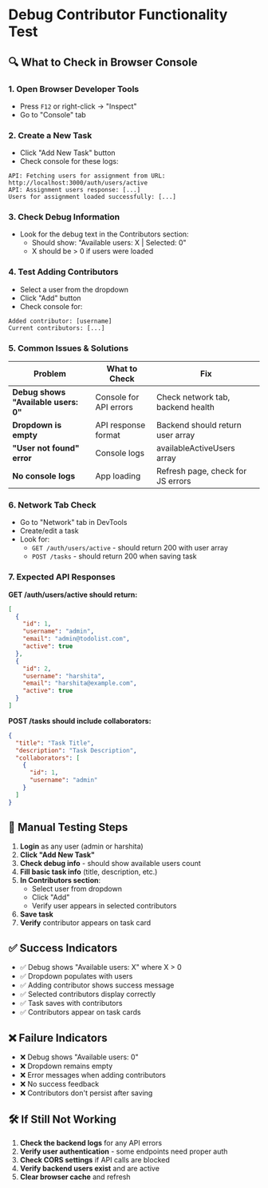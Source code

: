 # Debug Contributor Functionality Test

## 🔍 **What to Check in Browser Console**

### **1. Open Browser Developer Tools**
- Press `F12` or right-click → "Inspect"
- Go to "Console" tab

### **2. Create a New Task**
- Click "Add New Task" button
- Check console for these logs:

```
API: Fetching users for assignment from URL: http://localhost:3000/auth/users/active
API: Assignment users response: [...]
Users for assignment loaded successfully: [...]
```

### **3. Check Debug Information**
- Look for the debug text in the Contributors section:
  - Should show: "Available users: X | Selected: 0"
  - X should be > 0 if users were loaded

### **4. Test Adding Contributors**
- Select a user from the dropdown
- Click "Add" button
- Check console for:

```
Added contributor: [username]
Current contributors: [...]
```

### **5. Common Issues & Solutions**

| Problem | What to Check | Fix |
|---------|---------------|-----|
| **Debug shows "Available users: 0"** | Console for API errors | Check network tab, backend health |
| **Dropdown is empty** | API response format | Backend should return user array |
| **"User not found" error** | Console logs | availableActiveUsers array |
| **No console logs** | App loading | Refresh page, check for JS errors |

### **6. Network Tab Check**
- Go to "Network" tab in DevTools
- Create/edit a task
- Look for:
  - `GET /auth/users/active` - should return 200 with user array
  - `POST /tasks` - should return 200 when saving task

### **7. Expected API Responses**

**GET /auth/users/active should return:**
```json
[
  {
    "id": 1,
    "username": "admin",
    "email": "admin@todolist.com",
    "active": true
  },
  {
    "id": 2, 
    "username": "harshita",
    "email": "harshita@example.com",
    "active": true
  }
]
```

**POST /tasks should include collaborators:**
```json
{
  "title": "Task Title",
  "description": "Task Description", 
  "collaborators": [
    {
      "id": 1,
      "username": "admin"
    }
  ]
}
```

## 🎯 **Manual Testing Steps**

1. **Login** as any user (admin or harshita)
2. **Click "Add New Task"**
3. **Check debug info** - should show available users count
4. **Fill basic task info** (title, description, etc.)
5. **In Contributors section**:
   - Select user from dropdown
   - Click "Add" 
   - Verify user appears in selected contributors
6. **Save task**
7. **Verify** contributor appears on task card

## ✅ **Success Indicators**

- ✅ Debug shows "Available users: X" where X > 0
- ✅ Dropdown populates with users
- ✅ Adding contributor shows success message
- ✅ Selected contributors display correctly
- ✅ Task saves with contributors
- ✅ Contributors appear on task cards

## ❌ **Failure Indicators**

- ❌ Debug shows "Available users: 0"
- ❌ Dropdown remains empty
- ❌ Error messages when adding contributors
- ❌ No success feedback
- ❌ Contributors don't persist after saving

## 🛠 **If Still Not Working**

1. **Check the backend logs** for any API errors
2. **Verify user authentication** - some endpoints need proper auth
3. **Check CORS settings** if API calls are blocked
4. **Verify backend users exist** and are active
5. **Clear browser cache** and refresh
